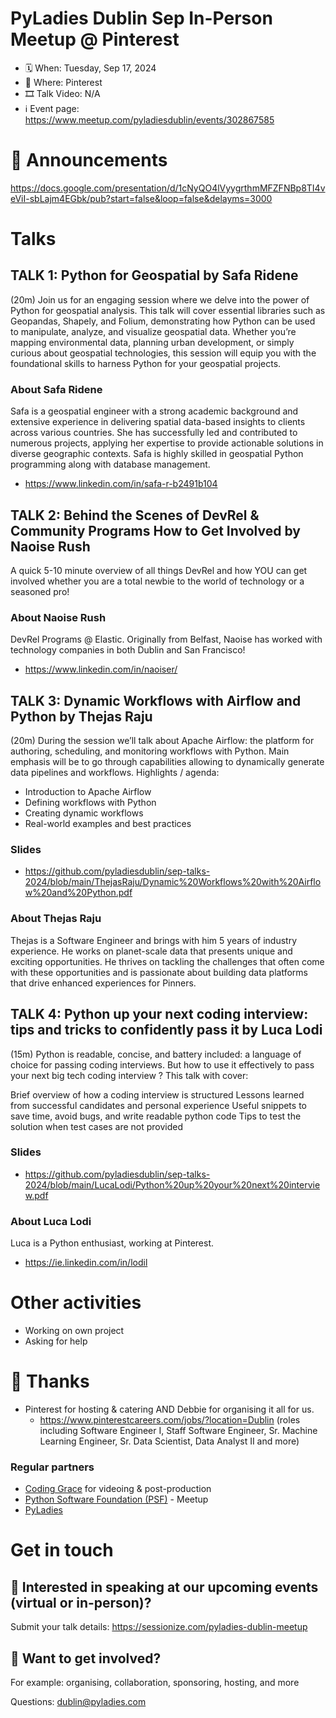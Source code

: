 # PyLadies Dublin Sep In-Person Meetup @ Pinterest

* 🗓 When: Tuesday, Sep 17, 2024
* 📍 Where: Pinterest
* 🎞 Talk Video: N/A
* ℹ️ Event page: https://www.meetup.com/pyladiesdublin/events/302867585

  
# 📢 Announcements
https://docs.google.com/presentation/d/1cNyQO4lVyygrthmMFZFNBp8TI4veViI-sbLajm4EGbk/pub?start=false&loop=false&delayms=3000

# Talks
## TALK 1: Python for Geospatial by Safa Ridene
(20m) Join us for an engaging session where we delve into the power of Python for geospatial analysis. This talk will cover essential libraries such as Geopandas, Shapely, and Folium, demonstrating how Python can be used to manipulate, analyze, and visualize geospatial data. Whether you’re mapping environmental data, planning urban development, or simply curious about geospatial technologies, this session will equip you with the foundational skills to harness Python for your geospatial projects.

### About Safa Ridene
Safa is a geospatial engineer with a strong academic background and extensive experience in delivering spatial data-based insights to clients across various countries. She has successfully led and contributed to numerous projects, applying her expertise to provide actionable solutions in diverse geographic contexts. Safa is highly skilled in geospatial Python programming along with database management.

* https://www.linkedin.com/in/safa-r-b2491b104

## TALK 2: Behind the Scenes of DevRel & Community Programs How to Get Involved by Naoise Rush
A quick 5-10 minute overview of all things DevRel and how YOU can get involved whether you are a total newbie to the world of technology or a seasoned pro!

### About Naoise Rush
DevRel Programs @ Elastic.
Originally from Belfast, Naoise has worked with technology companies in both Dublin and San Francisco!

* https://www.linkedin.com/in/naoiser/

## TALK 3: Dynamic Workflows with Airflow and Python by Thejas Raju
(20m) During the session we’ll talk about Apache Airflow: the platform for authoring, scheduling, and monitoring workflows with Python. Main emphasis will be to go through capabilities allowing to dynamically generate data pipelines and workflows.
Highlights / agenda:

- Introduction to Apache Airflow
- Defining workflows with Python
- Creating dynamic workflows
- Real-world examples and best practices

### Slides 
- https://github.com/pyladiesdublin/sep-talks-2024/blob/main/ThejasRaju/Dynamic%20Workflows%20with%20Airflow%20and%20Python.pdf
  
### About Thejas Raju
Thejas is a Software Engineer and brings with him 5 years of industry experience. He works on planet-scale data that presents unique and exciting opportunities. He thrives on tackling the challenges that often come with these opportunities and is passionate about building data platforms that drive enhanced experiences for Pinners.

## TALK 4: Python up your next coding interview: tips and tricks to confidently pass it by Luca Lodi
(15m) Python is readable, concise, and battery included: a language of choice for passing coding interviews.
But how to use it effectively to pass your next big tech coding interview ?
This talk with cover:

Brief overview of how a coding interview is structured
Lessons learned from successful candidates and personal experience
Useful snippets to save time, avoid bugs, and write readable python code
Tips to test the solution when test cases are not provided

### Slides
* https://github.com/pyladiesdublin/sep-talks-2024/blob/main/LucaLodi/Python%20up%20your%20next%20interview.pdf
  
### About Luca Lodi
Luca is a Python enthusiast, working at Pinterest.

* https://ie.linkedin.com/in/lodil

# Other activities
* Working on own project
* Asking for help
  
# 💟 Thanks 
* Pinterest for hosting & catering AND Debbie for organising it all for us.
    * https://www.pinterestcareers.com/jobs/?location=Dublin (roles including Software Engineer I, Staff Software Engineer, Sr. Machine Learning Engineer, Sr. Data Scientist, Data Analyst II and more)


### Regular partners
* [Coding Grace](https://codinggrace.com) for videoing & post-production
* [Python Software Foundation (PSF)](https://www.python.org/psf-landing/) - Meetup
* [PyLadies](https://pyladies.com/)

# Get in touch
## 🎤 Interested in speaking at our upcoming events (virtual or in-person)?
Submit your talk details: https://sessionize.com/pyladies-dublin-meetup

## 💖 Want to get involved?
For example: organising, collaboration, sponsoring, hosting, and more

Questions: dublin@pyladies.com
